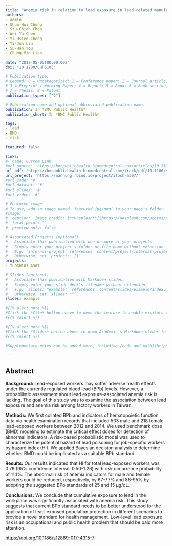 ```yaml
---
title: "Anemia risk in relation to lead exposure in lead-related manufacturing"
authors:
- admin
- Shun-Hui Chung
- Szu-Chieh Chen
- Wei-Yu Chen
- Yi-Hsien Cheng
- Yi-Jun Lin
- Su-Han You
- Chung-Min Liao

date: "2017-05-05T00:00:00Z"
doi: "10.1289/EHP5105"

# Publication type.
# Legend: 0 = Uncategorized; 1 = Conference paper; 2 = Journal article;
# 3 = Preprint / Working Paper; 4 = Report; 5 = Book; 6 = Book section;
# 7 = Thesis; 8 = Patent
publication_types: ["2"]

# Publication name and optional abbreviated publication name.
publication: In *BMC Public Health*
publication_short: In *BMC Public Health*

tags:
- lead
- BMD
- risk

featured: false

links:
#- name: Custom Link
#url_source: 'https://bmcpublichealth.biomedcentral.com/articles/10.1186/s12889-017-4315-7'
url_pdf: 'https://bmcpublichealth.biomedcentral.com/track/pdf/10.1186/s12889-017-4315-7'
url_project: 'https://nanhung.rbind.io/project/ilosh-a307/'
#url_code: '#'
#url_dataset: '#'
#url_slides: '#'
#url_video: '#'

# Featured image
# To use, add an image named `featured.jpg/png` to your page's folder. 
#image:
#  caption: 'Image credit: [**Unsplash**](https://unsplash.com/photos/pLCdAaMFLTE)'
#  focal_point: ""
#  preview_only: false

# Associated Projects (optional).
#   Associate this publication with one or more of your projects.
#   Simply enter your project's folder or file name without extension.
#   E.g. `internal-project` references `content/project/internal-project/index.md`.
#   Otherwise, set `projects: []`.
projects:
- ILOSH103-A307

# Slides (optional).
#   Associate this publication with Markdown slides.
#   Simply enter your slide deck's filename without extension.
#   E.g. `slides: "example"` references `content/slides/example/index.md`.
#   Otherwise, set `slides: ""`.
slides: example

#{{% alert note %}}
#Click the *Cite* button above to demo the feature to enable visitors to import publication metadata into their reference management software.
#{{% /alert %}}

#{{% alert note %}}
#Click the *Slides* button above to demo Academic's Markdown slides feature.
#{{% /alert %}}

#Supplementary notes can be added here, including [code and math](https://sourcethemes.com/academic/docs/writing-markdown-latex/).

---
```


## Abstract

**Background:** Lead-exposed workers may suffer adverse health effects under the currently regulated blood lead (BPb) levels. However, a probabilistic assessment about lead exposure-associated anemia risk is lacking. The goal of this study was to examine the association between lead exposure and anemia risk among factory workers in Taiwan.

**Methods:** We first collated BPb and indicators of hematopoietic function data via health examination records that included 533 male and 218 female lead-exposed workers between 2012 and 2014. We used benchmark dose (BMD) modeling to estimate the critical effect doses for detection of abnormal indicators. A risk-based probabilistic model was used to characterize the potential hazard of lead poisoning for job-specific workers by hazard index (HI). We applied Bayesian decision analysis to determine whether BMD could be implicated as a suitable BPb standard.

**Results:** Our results indicated that HI for total lead-exposed workers was 0.78 (95% confidence interval: 0.50-1.26) with risk occurrence probability of 11.1%. The abnormal risk of anemia indicators for male and female workers could be reduced, respectively, by 67-77% and 86-95% by adopting the suggested BPb standards of 25 and 15 μg/dL.

**Conclusions:** We conclude that cumulative exposure to lead in the workplace was significantly associated with anemia risk. This study suggests that current BPb standard needs to be better understood for the application of lead-exposed population protection in different scenarios to provide a novel standard for health management. Low-level lead exposure risk is an occupational and public health problem that should be paid more attention.

https://doi.org/10.1186/s12889-017-4315-7
